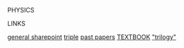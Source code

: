 PHYSICS

LINKS
    
[general sharepoint](https://downlandscommunityschool.sharepoint.com/sites/ScienceDepartment-Test)
[triple](https://downlandscommunityschool.sharepoint.com/sites/ScienceDepartment-Test/SitePages/GCSE-Triple-All.aspx)
[past papers](https://downlandscommunityschool.sharepoint.com/sites/ScienceDepartment-Test/Shared%20Documents/Separates/AQA%20Past%20papers)
[TEXTBOOK](https://downlandscommunityschool-my.sharepoint.com/:b:/g/personal/20ewilm_downlands_org/EbeRoJtCxMtHncnAMtSXqGoBHpy_XrSAhMlRE7bpVrj48g?e=NokBWa)
["trilogy"](https://downlandscommunityschool.sharepoint.com/sites/ScienceDepartment-Test/SitePages/GCSE-Trilogy-Physics.aspx)
        

  
